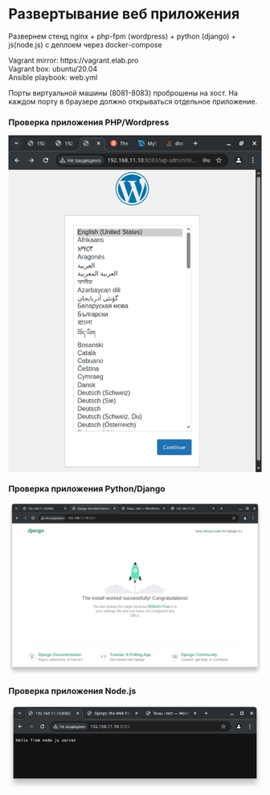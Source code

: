 <h1>Развертывание веб приложения</h1>
<p>Развернем стенд nginx + php-fpm (wordpress) + python (django) + js(node.js) с деплоем через docker-compose</p>

<p>
  Vagrant mirror: https://vagrant.elab.pro<br>
  Vagrant box: ubuntu/20.04<br>
  Ansible playbook: web.yml
</p>

<p>Порты виртуальной машины (8081-8083) проброшены на хост. На каждом порту в браузере должно открываться отдельное приложение.</p>

<h3>Проверка приложения PHP/Wordpress</h3>
<img src="img/wp.png" alt="" align="center"><br>
<h3>Проверка приложения Python/Django</h3>
<img src="img/django.png" alt="" align="center"><br>
<h3>Проверка приложения Node.js</h3>
<img src="img/node.png" alt="" align="center"><br>
